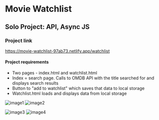 # Movie Watchlist

## Solo Project: API, Async JS

### Project link

https://movie-watchlist-97ab73.netlify.app/watchlist

#### Project requirements

  - Two pages - index.html and watchlist.html
  - Index = search page. Calls to OMDB API with the title searched for and displays search results
  - Button to "add to watchlist" which saves that data to local storage
  - Watchlist.html loads and displays data from local storage


![image1](https://user-images.githubusercontent.com/90547920/186642154-cedcfe4a-3b62-40c4-8c9c-ae5331a826b6.PNG)
![image2](https://user-images.githubusercontent.com/90547920/186642168-cba54c4c-ca56-4fd1-a0f9-0ef252bbe2be.PNG)

![image3](https://user-images.githubusercontent.com/90547920/186642206-8846d7c0-78c9-43cd-a82d-e53f61e4f44b.PNG)
![image4](https://user-images.githubusercontent.com/90547920/186642221-0e2e0326-a7a4-4a20-b5ab-e7e18d786ed2.PNG)
